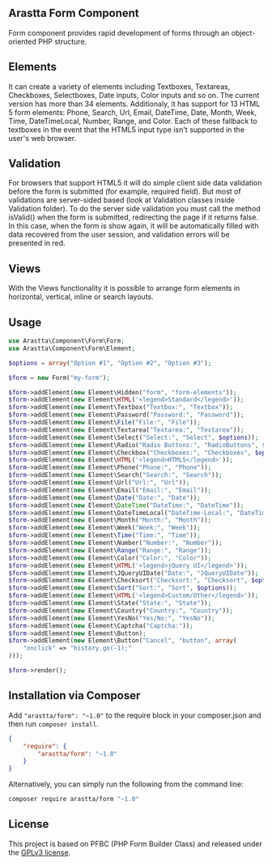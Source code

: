 ## Arastta Form Component

Form component provides rapid development of forms through an object-oriented PHP structure.

## Elements

It can create a variety of elements including Textboxes, Textareas, Checkboxes, Selectboxes, Date inputs, Color inputs and so on. The current version has more than 34 elements. Additionaly, it has support for 13 HTML 5 form elements: Phone, Search, Url, Email, DateTime, Date, Month, Week, Time, DateTimeLocal, Number, Range, and Color. Each of these fallback to textboxes in the event that the HTML5 input type isn't supported in the user's web browser.

## Validation

For browsers that support HTML5 it will do simple client side data validation before the form is submitted (for example, required field). But most of validations are server-sided based (look at Validation classes inside Validation folder). To do the server side validation you must call the method isValid() when the form is submitted, redirecting the page if it returns false. In this case, when the form is show again, it will be automatically filled with data recovered from the user session, and validation errors will be presented in red.

## Views

With the Views functionality it is possible to arrange form elements in horizontal, vertical, inline or search layouts.

## Usage

```php
use Arastta\Component\Form\Form;
use Arastta\Component\Form\Element;

$options = array("Option #1", "Option #2", "Option #3");

$form = new Form("my-form");

$form->addElement(new Element\Hidden("form", "form-elements"));
$form->addElement(new Element\HTML('<legend>Standard</legend>'));
$form->addElement(new Element\Textbox("Textbox:", "Textbox"));
$form->addElement(new Element\Password("Password:", "Password"));
$form->addElement(new Element\File("File:", "File"));
$form->addElement(new Element\Textarea("Textarea:", "Textarea"));
$form->addElement(new Element\Select("Select:", "Select", $options));
$form->addElement(new Element\Radio("Radio Buttons:", "RadioButtons", $options));
$form->addElement(new Element\Checkbox("Checkboxes:", "Checkboxes", $options));
$form->addElement(new Element\HTML('<legend>HTML5</legend>'));
$form->addElement(new Element\Phone("Phone:", "Phone"));
$form->addElement(new Element\Search("Search:", "Search"));
$form->addElement(new Element\Url("Url:", "Url"));
$form->addElement(new Element\Email("Email:", "Email"));
$form->addElement(new Element\Date("Date:", "Date"));
$form->addElement(new Element\DateTime("DateTime:", "DateTime"));
$form->addElement(new Element\DateTimeLocal("DateTime-Local:", "DateTimeLocal"));
$form->addElement(new Element\Month("Month:", "Month"));
$form->addElement(new Element\Week("Week:", "Week"));
$form->addElement(new Element\Time("Time:", "Time"));
$form->addElement(new Element\Number("Number:", "Number"));
$form->addElement(new Element\Range("Range:", "Range"));
$form->addElement(new Element\Color("Color:", "Color"));
$form->addElement(new Element\HTML('<legend>jQuery UI</legend>'));
$form->addElement(new Element\JQueryUIDate("Date:", "JQueryUIDate"));
$form->addElement(new Element\Checksort("Checksort:", "Checksort", $options));
$form->addElement(new Element\Sort("Sort:", "Sort", $options));
$form->addElement(new Element\HTML('<legend>Custom/Other</legend>'));
$form->addElement(new Element\State("State:", "State"));
$form->addElement(new Element\Country("Country:", "Country"));
$form->addElement(new Element\YesNo("Yes/No:", "YesNo"));
$form->addElement(new Element\Captcha("Captcha:"));
$form->addElement(new Element\Button);
$form->addElement(new Element\Button("Cancel", "button", array(
    "onclick" => "history.go(-1);"
)));

$form->render();
```

## Installation via Composer

Add `"arastta/form": "~1.0"` to the require block in your composer.json and then run `composer install`.

```json
{
	"require": {
		"arastta/form": "~1.0"
	}
}
```

Alternatively, you can simply run the following from the command line:

```sh
composer require arastta/form "~1.0"
```

## License
This project is based on PFBC (PHP Form Builder Class) and released under the [GPLv3 license](LICENSE.txt).

